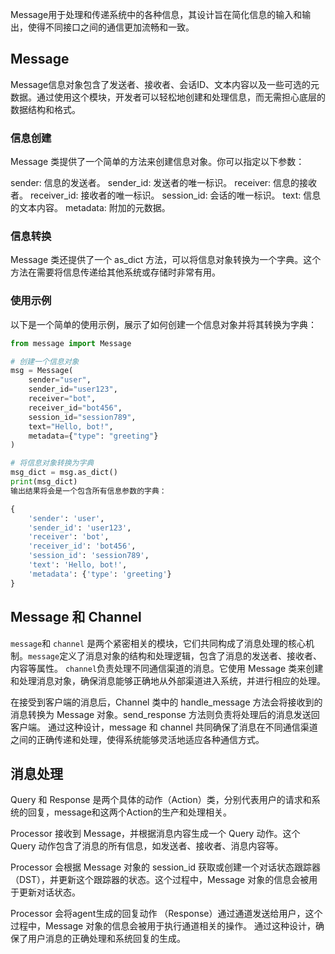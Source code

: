 Message用于处理和传递系统中的各种信息，其设计旨在简化信息的输入和输出，使得不同接口之间的通信更加流畅和一致。

## Message
Message信息对象包含了发送者、接收者、会话ID、文本内容以及一些可选的元数据。通过使用这个模块，开发者可以轻松地创建和处理信息，而无需担心底层的数据结构和格式。

### 信息创建
Message 类提供了一个简单的方法来创建信息对象。你可以指定以下参数：

sender: 信息的发送者。
sender_id: 发送者的唯一标识。
receiver: 信息的接收者。
receiver_id: 接收者的唯一标识。
session_id: 会话的唯一标识。
text: 信息的文本内容。
metadata: 附加的元数据。

### 信息转换
Message 类还提供了一个 as_dict 方法，可以将信息对象转换为一个字典。这个方法在需要将信息传递给其他系统或存储时非常有用。

### 使用示例
以下是一个简单的使用示例，展示了如何创建一个信息对象并将其转换为字典：

```python
from message import Message

# 创建一个信息对象
msg = Message(
    sender="user",
    sender_id="user123",
    receiver="bot",
    receiver_id="bot456",
    session_id="session789",
    text="Hello, bot!",
    metadata={"type": "greeting"}
)

# 将信息对象转换为字典
msg_dict = msg.as_dict()
print(msg_dict)
输出结果将会是一个包含所有信息参数的字典：

{
    'sender': 'user',
    'sender_id': 'user123',
    'receiver': 'bot',
    'receiver_id': 'bot456',
    'session_id': 'session789',
    'text': 'Hello, bot!',
    'metadata': {'type': 'greeting'}
}
```

## Message 和 Channel
`message`和 `channel` 是两个紧密相关的模块，它们共同构成了消息处理的核心机制。`message`定义了消息对象的结构和处理逻辑，包含了消息的发送者、接收者、内容等属性。
`channel`负责处理不同通信渠道的消息。它使用 Message 类来创建和处理消息对象，确保消息能够正确地从外部渠道进入系统，并进行相应的处理。

在接受到客户端的消息后，Channel 类中的 handle_message 方法会将接收到的消息转换为 Message 对象。send_response 方法则负责将处理后的消息发送回客户端。
通过这种设计，message 和 channel 共同确保了消息在不同通信渠道之间的正确传递和处理，使得系统能够灵活地适应各种通信方式。

## 消息处理
Query 和 Response 是两个具体的动作（Action）类，分别代表用户的请求和系统的回复，message和这两个Action的生产和处理相关。

Processor 接收到 Message，并根据消息内容生成一个 Query 动作。这个 Query 动作包含了消息的所有信息，如发送者、接收者、消息内容等。

Processor 会根据 Message 对象的 session_id 获取或创建一个对话状态跟踪器（DST），并更新这个跟踪器的状态。这个过程中，Message 对象的信息会被用于更新对话状态。

Processor 会将agent生成的回复动作 （Response）通过通道发送给用户，这个过程中，Message 对象的信息会被用于执行通道相关的操作。
通过这种设计，确保了用户消息的正确处理和系统回复的生成。

